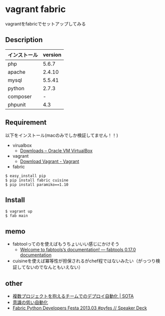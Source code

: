 vagrant fabric
====
vagrantをfabricでセットアップしてみる

## Description

| インストール | version |
|:-----------|:------------|
| php        |5.6.7|
| apache     |2.4.10|
| mysql      |5.5.41|
| python     |2.7.3|
| composer   |-|
| phpunit    |4.3|

## Requirement

以下をインストール(macのみでしか検証してません！！)

- virualbox
  - [Downloads – Oracle VM VirtualBox](https://www.virtualbox.org/wiki/Downloads)
- vagrant
  - [Download Vagrant - Vagrant](https://www.vagrantup.com/downloads.html)
- fabric

```
$ easy_install pip
$ pip install fabric cuisine
$ pip install paramiko==1.10
```

## Install

```
$ vagrant up
$ fab main
```

## memo
- fabtoolってのを使えばもうちょいいい感じにかけそう
  - [Welcome to fabtools’s documentation! — fabtools 0.17.0 documentation](http://fabtools.readthedocs.org/en/0.17.0/)
- cuisineを使えば冪等性が担保されるがchef程ではないみたい（がっつり検証してないのでなんともいえない）

## other
- [複数プロジェクトを抱えるチームでのデプロイ自動化 | SOTA](http://deeeet.com/writing/2014/10/30/fabric/)
- [意識の低い自動化](http://www.slideshare.net/greenasparagus/ss-42424543)
- [Fabric Python Developers Festa 2013.03 #pyfes // Speaker Deck](https://speakerdeck.com/drillbits/fabric-python-developers-festa-2013-dot-03-number-pyfes)
